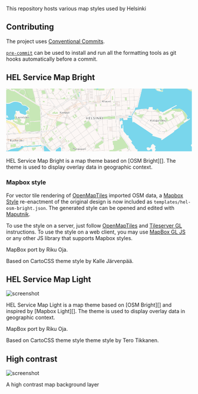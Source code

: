 This repository hosts various map styles used by Helsinki



## Contributing

The project uses [Conventional Commits](https://www.conventionalcommits.org/en/v1.0.0/).

[`pre-commit`](https://pre-commit.com/) can be used to install and
run all the formatting tools as git hooks automatically before a
commit.


## HEL Service Map Bright

![screenshot](https://raw.githubusercontent.com/city-of-helsinki/hel-osm-bright/master/screenshot.png)

HEL Service Map Bright is a map theme based on [OSM Bright][].
The theme is used to display overlay data in geographic context.

### Mapbox style

For vector tile rendering of [OpenMapTiles][] imported OSM data, a [Mapbox Style][] re-enactment of the
original design is now included as `templates/hel-osm-bright.json`. The generated style can be opened
and edited with [Maputnik][].

[OpenMapTiles]: https://github.com/openmaptiles/openmaptiles
[MapBox Style]: https://docs.mapbox.com/mapbox-gl-js/style-spec/
[Maputnik]: https://maputnik.github.io/
[Tileserver GL]: https://github.com/klokantech/tileserver-gl
[MapBox GL JS]: https://openmaptiles.org/docs/website/mapbox-gl-js/

To use the style on a server, just follow [OpenMapTiles][] and [Tileserver GL][] instructions. To use the
style on a web client, you may use [MapBox GL JS][] or any other JS library that supports Mapbox styles.

MapBox port by Riku Oja.

Based on CartoCSS theme style by Kalle Järvenpää.


## HEL Service Map Light

![screenshot](https://raw.githubusercontent.com/city-of-helsinki/hel-service-map-light/master/screenshot.png)

HEL Service Map Light is a map theme based on [OSM Bright][] and inspired by [Mapbox Light][].
The theme is used to display overlay data in geographic context.

MapBox port by Riku Oja.

Based on CartoCSS theme style theme style by Tero Tikkanen.

## High contrast

![screenshot](https://raw.githubusercontent.com/City-of-Turku/high-contrast-map-layer/refs/heads/master/screenshot-2.png)

A high contrast map background layer
